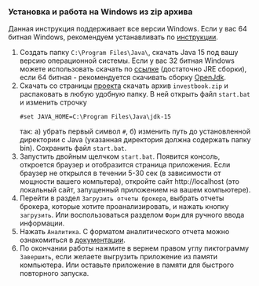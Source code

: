 ### Установка и работа на Windows из zip архива

Данная инструкция поддерживает все версии Windows. Если у вас 64 битная Windows, рекомендуем устанавливать по
[инструкции](install-on-windows.md).
1. Создать папку `C:\Program Files\Java\`, скачать Java 15 под вашу версию операционной системы.
   Если у вас 32 битная Windows можете использовать скачать по [ссылке](https://libericajdk.ru/pages/java-15/)
   (достаточно JRE сборки), если 64 битная - рекомендуется скачивать сборку [OpenJdk](https://jdk.java.net/15/).
1. Скачать со страницы [проекта](https://github.com/vananiev/portfolio/releases/latest) скачать архив `investbook.zip`
   и распаковать в любую удобную папку. В ней открыть файл `start.bat` и изменить строчку
   ```
   #set JAVA_HOME=C:\Program Files\Java\jdk-15
   ```
   так: a) убрать первый символ `#`, б) изменить путь до установленной директории с Java (указанная директория должна
   содержать папку bin). Сохранить файл `start.bat`.
1. Запустить двойным щелчком `start.bat`. Появится консоль, откроется браузер и отобразится страница приложения.
   Если браузер не открылся в течении 5-30 сек (в зависимости от мощности вашего компьтера),
   откройте сайт http://localhost (это локальный сайт, запущенный приложением на вашем компьютере).
1. Перейти в раздел `Загрузить отчеты брокера`, выбрать отчеты брокера, которые хотите проанализировать, и нажать кнопку
   `загрузить`. Или воспользоваться разделом `Форм` для ручного ввода информации.
1. Нажать `Аналитика`. С форматом аналитического отчета можно ознакомиться в [документации](/src/main/asciidoc/index.adoc).
1. По окончании работы нажмите в вернем правом углу пиктограмму `Завершить`, если желаете выгрузить приложение
   из памяти компьютера. Или оставьте приложение в памяти для быстрого повторного запуска.
